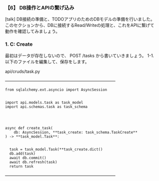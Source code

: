 ### 【6】 DB操作とAPIの繋げ込み
[talk]
DB接続の準備と、TODOアプリのためのDBモデルの準備を行いました。
このセクションから、DBに接続するRead/Writeの処理と、これをAPIに繋げて動作を確認してみましょう。


### 1. C: Create
最初はデータが存在しないので、 POST /tasks から書いていきましょう。
1-1. 以下のファイルを編集して、保存をします。


api/cruds/task.py

――――――――――――――――――――――――――

    from sqlalchemy.ext.asyncio import AsyncSession


    import api.models.task as task_model
    import api.schemas.task as task_schema




    async def create_task(
        db: AsyncSession, **task_create: task_schema.TaskCreate**
    ) -> **task_model.Task**:


      task = task_model.Task(**task_create.dict()
      db.add(task)
      await db.commit()
      await db.refresh(task)
      return task
    
――――――――――――――――――――――――――
